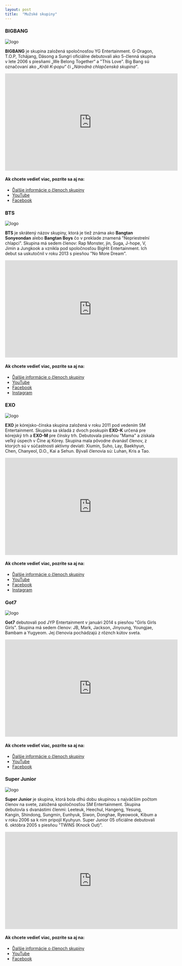```yaml
---
layout: post
title:  "Mužské skupiny"
---
```


### BIGBANG

![logo](/images/bigbang-logo.png)

**BIGBANG** je skupina založená spoločnosťou YG Entertainment.  G-Dragon, T.O.P, Tchäjang, Däsong a Sungri oficiálne debutovali ako 5-členná skupina v lete 2006 s piesňami „We Belong Together“ a "This Love". Big Bang sú označovaní ako *„Králi K-popu“* či *„Národná chlapčenská skupina“*.

<iframe width="570" height="320" src="https://www.youtube.com/embed/2ips2mM7Zqw" frameborder="0" allowfullscreen></iframe>

#### Ak chcete vedieť viac, pozrite sa aj na:

<ul>
<li>
<a href="http://kprofiles.com/big-bang-members-profile/">Ďalšie informácie o členoch skupiny</a>
</li>
<li>
<a href="https://www.youtube.com/user/BIGBANG">YouTube</a>
</li>
<li>
<a href="https://www.facebook.com/BIGBANG/">Facebook</a>
</li>
</ul>

### BTS

![logo](/images/bts-logo.jpeg)

**BTS** je skrátený názov skupiny, ktorá je tiež známa ako **Bangtan Sonyeondan** alebo **Bangtan Boys** čo v preklade znamená "Nepriestrelní chlapci". Skupina má sedem členov: Rap Monster, jin, Suga, J-hope, V, Jimin a Jungkook a vznikla pod spoločnosťou BigHit Entertainment. Ich debut sa uskutočnil v roku 2013 s piesňou "No More Dream".

<iframe width="570" height="320" src="https://www.youtube.com/embed/BVwAVbKYYeM" frameborder="0" allowfullscreen></iframe>

#### Ak chcete vedieť viac, pozrite sa aj na:

<ul>
<li>
<a href="http://kprofiles.com/bts-bangtan-boys-members-profile/">Ďalšie informácie o členoch skupiny</a>
</li>
<li>
<a href="https://www.youtube.com/playlist?list=PL_Cqw69_m_yzbMVGvQA8QWrL_HdVXJQX7">YouTube</a>
</li>
<li>
<a href="https://www.facebook.com/bangtan.official">Facebook</a>
</li>
<li>
<a href="https://www.instagram.com/bts.bighitofficial/?hl=en">Instagram</a>
</li>
</ul>

### EXO

![logo](/images/exo-logo.jpeg)

**EXO** je kórejsko-čínska skupina založená v roku 2011 pod vedením SM Entertainment. Skupina sa skladá z dvoch poskupín **EXO-K** určená pre kórejský trh a **EXO-M** pre čínsky trh. Debutovala piesňou "Mama" a získala veľký úspech v Číne aj Kórey. Skupina mala pôvodne dvanásť členov, z ktorých sú v súčastnosti aktívny deviati: Xiumin, Suho, Lay, Baekhyun, Chen, Chanyeol, D.O., Kai a Sehun. Bývalí členovia sú: Luhan, Kris a Tao.

<iframe width="570" height="320" src="https://www.youtube.com/embed/KSH-FVVtTf0" frameborder="0" allowfullscreen></iframe>

#### Ak chcete vedieť viac, pozrite sa aj na:

<ul>
<li>
<a href="http://kprofiles.com/exo-members-profile/">Ďalšie informácie o členoch skupiny</a>
</li>
<li>
<a href="https://www.youtube.com/playlist?list=PL15EBBC3899C5503A">YouTube</a>
</li>
<li>
<a href="https://www.facebook.com/exok/">Facebook</a>
</li>
<li>
<a href="https://www.instagram.com/real__pcy/">Instagram</a>
</li>
</ul>

### Got7

![logo](/images/got7-logo.jpeg)

**Got7** debutovali pod JYP Entertainment v januári 2014 s piesňou "Girls Girls Girls". Skupina má sedem členov: JB, Mark, Jackson, Jinyoung, Youngjae, Bambam a Yugyeom. Jej členovia pochádzajú z rôznch kútov sveta. 

<iframe width="570" height="320" src="https://www.youtube.com/embed/vrdk3IGcau8" frameborder="0" allowfullscreen></iframe>

#### Ak chcete vedieť viac, pozrite sa aj na:

<ul>
<li>
<a href="http://kprofiles.com/got7-members-profile/">Ďalšie informácie o členoch skupiny</a>
</li>
<li>
<a href="https://www.youtube.com/user/JJprojectOfficial">YouTube</a>
</li>
<li>
<a href="https://www.facebook.com/GOT7Official">Facebook</a>
</li>
</ul>

### Super Junior

![logo](/images/super-junior-logo.jpeg)

**Super Junior** je skupina, ktorá bola dlhú dobu skupinou s najväčším počtom členov na svete, založená spoločnosťou SM Entertainment. Skupina debutovla s dvanástimi členmi: Leeteuk, Heechul, Hangeng, Yesung, Kangin, Shindong, Sungmin, Eunhyuk, Siwon, Donghae, Ryeowook, Kibum a v roku 2006 sa k nim pripojil Kyuhyun. Super Junior 05 oficiálne debutovali 6. októbra 2005 s piesňou "TWINS (Knock Out)".

<iframe width="570" height="320" src="https://www.youtube.com/embed/r6TwzSGYycM" frameborder="0" allowfullscreen></iframe>

#### Ak chcete vedieť viac, pozrite sa aj na:

<ul>
<li>
<a href="http://kprofiles.com/super-junior-profile/">Ďalšie informácie o členoch skupiny</a>
</li>
<li>
<a href="https://www.youtube.com/playlist?list=PL5AB52D13F0F41DFA">YouTube</a>
</li>
<li>
<a href="https://www.facebook.com/superjunior/">Facebook</a>
</li>
</ul>